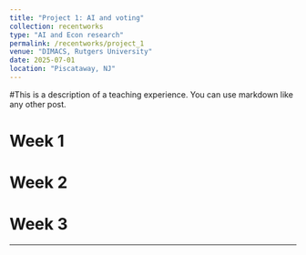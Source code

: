 ```yaml
---
title: "Project 1: AI and voting"
collection: recentworks
type: "AI and Econ research"
permalink: /recentworks/project_1
venue: "DIMACS, Rutgers University"
date: 2025-07-01
location: "Piscataway, NJ"
---
```


#This is a description of a teaching experience. You can use markdown like any other post.

Week 1
======

Week 2
======

Week 3
======

---
